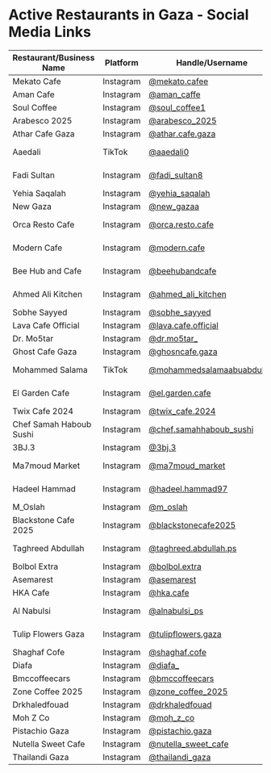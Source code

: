 # Active Restaurants in Gaza - Social Media Links

| Restaurant/Business Name | Platform | Handle/Username | Description |
|-------------------------|----------|-----------------|-------------|
| Mekato Cafe | Instagram | [@mekato.cafee](https://www.instagram.com/mekato.cafee) | Cafe in Gaza |
| Aman Cafe | Instagram | [@aman_caffe](https://www.instagram.com/aman_caffe) | Cafe in Gaza |
| Soul Coffee | Instagram | [@soul_coffee1](https://www.instagram.com/soul_coffee1) | Coffee shop |
| Arabesco 2025 | Instagram | [@arabesco_2025](https://www.instagram.com/arabesco_2025) | Restaurant/Cafe |
| Athar Cafe Gaza | Instagram | [@athar.cafe.gaza](https://www.instagram.com/athar.cafe.gaza) | Traditional cafe |
| Aaedali | TikTok | [@aaedali0](https://tiktok.com/@aaedali0) | Food content creator |
| Fadi Sultan | Instagram | [@fadi_sultan8](https://www.instagram.com/fadi_sultan8) | Restaurant/Food business |
| Yehia Saqalah | Instagram | [@yehia_saqalah](https://www.instagram.com/yehia_saqalah) | Food business |
| New Gaza | Instagram | [@new_gazaa](https://www.instagram.com/new_gazaa) | Restaurant |
| Orca Resto Cafe | Instagram | [@orca.resto.cafe](https://www.instagram.com/orca.resto.cafe) | Restaurant and cafe |
| Modern Cafe | Instagram | [@modern.cafe](https://www.instagram.com/modern.cafe) | Modern style cafe |
| Bee Hub and Cafe | Instagram | [@beehubandcafe](https://www.instagram.com/beehubandcafe) | Cafe and workspace |
| Ahmed Ali Kitchen | Instagram | [@ahmed_ali_kitchen](https://www.instagram.com/ahmed_ali_kitchen) | Home cooking/kitchen |
| Sobhe Sayyed | Instagram | [@sobhe_sayyed](https://www.instagram.com/sobhe_sayyed) | Food business |
| Lava Cafe Official | Instagram | [@lava.cafe.official](https://www.instagram.com/lava.cafe.official) | Cafe chain |
| Dr. Mo5tar | Instagram | [@dr.mo5tar_](https://www.instagram.com/dr.mo5tar_) | Food business |
| Ghost Cafe Gaza | Instagram | [@ghosncafe.gaza](https://www.instagram.com/ghosncafe.gaza) | Themed cafe |
| Mohammed Salama | TikTok | [@mohammedsalamaabuabdullah](https://tiktok.com/@mohammedsalamaabuabdullah) | Food content creator |
| El Garden Cafe | Instagram | [@el.garden.cafe](https://www.instagram.com/el.garden.cafe) | Garden-themed cafe |
| Twix Cafe 2024 | Instagram | [@twix_cafe.2024](https://www.instagram.com/twix_cafe.2024) | Modern cafe |
| Chef Samah Haboub Sushi | Instagram | [@chef.samahhaboub_sushi](https://www.instagram.com/chef.samahhaboub_sushi) | Sushi restaurant |
| 3BJ.3 | Instagram | [@3bj.3](https://www.instagram.com/3bj.3) | Restaurant |
| Ma7moud Market | Instagram | [@ma7moud_market](https://www.instagram.com/ma7moud_market) | Food market/grocery |
| Hadeel Hammad | Instagram | [@hadeel.hammad97](https://www.instagram.com/hadeel.hammad97) | Food content creator |
| M_Oslah | Instagram | [@m_oslah](https://www.instagram.com/m_oslah) | Food business |
| Blackstone Cafe 2025 | Instagram | [@blackstonecafe2025](https://www.instagram.com/blackstonecafe2025) | Modern cafe |
| Taghreed Abdullah | Instagram | [@taghreed.abdullah.ps](https://www.instagram.com/taghreed.abdullah.ps) | Food content creator |
| Bolbol Extra | Instagram | [@bolbol.extra](https://www.instagram.com/bolbol.extra) | Food business |
| Asemarest | Instagram | [@asemarest](https://www.instagram.com/asemarest) | Restaurant |
| HKA Cafe | Instagram | [@hka.cafe](https://www.instagram.com/hka.cafe) | Cafe |
| Al Nabulsi | Instagram | [@alnabulsi_ps](https://www.instagram.com/alnabulsi_ps) | Traditional Palestinian food |
| Tulip Flowers Gaza | Instagram | [@tulipflowers.gaza](https://www.instagram.com/tulipflowers.gaza) | Cafe with floral theme |
| Shaghaf Cofe | Instagram | [@shaghaf.cofe](https://www.instagram.com/shaghaf.cofe) |  |
| Diafa | Instagram | [@diafa_](https://www.instagram.com/diafa_) |  |
| Bmccoffeecars | Instagram | [@bmccoffeecars](https://www.instagram.com/bmccoffeecars) |  |
| Zone Coffee 2025 | Instagram | [@zone_coffee_2025](https://www.instagram.com/zone_coffee_2025) |  |
| Drkhaledfouad | Instagram | [@drkhaledfouad](https://www.instagram.com/drkhaledfouad) |  |
| Moh Z Co | Instagram | [@moh_z_co](https://www.instagram.com/moh_z_co) |  |
| Pistachio Gaza | Instagram | [@pistachio.gaza](https://www.instagram.com/pistachio.gaza) |  |
| Nutella Sweet Cafe | Instagram | [@nutella_sweet_cafe](https://www.instagram.com/nutella_sweet_cafe/) |  |
| Thailandi Gaza | Instagram | [@thailandi_gaza](https://www.instagram.com/thailandi_gaza/) |  |
